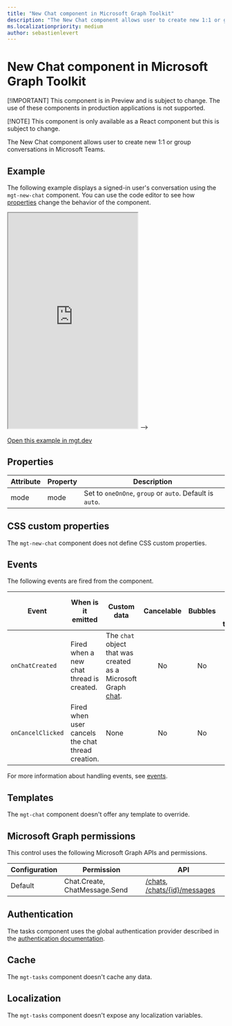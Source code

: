 ```yaml
---
title: "New Chat component in Microsoft Graph Toolkit"
description: "The New Chat component allows user to create new 1:1 or group conversations in Microsoft Teams."
ms.localizationpriority: medium
author: sebastienlevert
---
```


# New Chat component in Microsoft Graph Toolkit

[!IMPORTANT] This component is in Preview and is subject to change. The use of these components in production applications is not supported.

[!NOTE] This component is only available as a React component but this is subject to change.

The New Chat component allows user to create new 1:1 or group conversations in Microsoft Teams.

## Example

The following example displays a signed-in user's conversation using the `mgt-new-chat` component. You can use the code editor to see how [properties](#properties) change the behavior of the component.

<iframe src="https://mgt.dev/iframe.html?id=components-mgt-new-chat--new-chat&source=docs" height="500"></iframe> -->

[Open this example in mgt.dev](https://mgt.dev/?path=/story/components-mgt-new-chat--new-chat&source=docs)

## Properties

| Attribute | Property | Description |
| - | - | - |
| mode | mode | Set to `oneOnOne`, `group` or `auto`. Default is `auto`. |

## CSS custom properties

The `mgt-new-chat` component does not define CSS custom properties.

## Events

The following events are fired from the component.

Event | When is it emitted | Custom data | Cancelable | Bubbles | Works with custom template
------|-------------------|--------------|:-----------:|:---------:|:---------------------------:|
`onChatCreated` | Fired when a new chat thread is created. | The `chat` object that was created as a Microsoft Graph [chat](https://learn.microsoft.com/graph/api/resources/chat?view=graph-rest-1.0#json-representation). | No | No | No |
`onCancelClicked` | Fired when user cancels the chat thread creation. | None | No | No | No |

For more information about handling events, see [events](../customize-components/events.md).

## Templates

The `mgt-chat` component doesn't offer any template to override.

## Microsoft Graph permissions

This control uses the following Microsoft Graph APIs and permissions.

| Configuration | Permission | API |
| - | - | - |
| Default | Chat.Create, ChatMessage.Send | [/chats](https://learn.microsoft.com/graph/api/chat-post?view=graph-rest-1.0&tabs=http), [/chats/{id}/messages](https://learn.microsoft.com/graph/api/chat-post-messages?view=graph-rest-1.0&tabs=http) |

## Authentication

The tasks component uses the global authentication provider described in the [authentication documentation](../providers/providers.md).

## Cache

The `mgt-tasks` component doesn't cache any data.

## Localization

The `mgt-tasks` component doesn't expose any localization variables.
